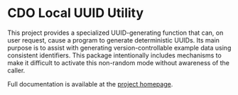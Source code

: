 # CDO Local UUID Utility

This project provides a specialized UUID-generating function that can, on user request, cause a program to generate deterministic UUIDs.  Its main purpose is to assist with generating version-controllable example data using consistent identifiers.  This package intentionally includes mechanisms to make it difficult to activate this non-random mode without awareness of the caller.

Full documentation is available at the [project homepage](https://github.com/Cyber-Domain-Ontology/CDO-Utility-Local-UUID).
